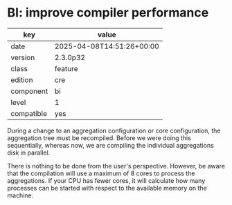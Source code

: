 [//]: # (werk v2)
# BI: improve compiler performance

key        | value
---------- | ---
date       | 2025-04-08T14:51:26+00:00
version    | 2.3.0p32
class      | feature
edition    | cre
component  | bi
level      | 1
compatible | yes

During a change to an aggregation configuration or core configuration, the
aggregation tree must be recompiled. Before we were doing this sequentially,
whereas now, we are compiling the individual aggregations disk in parallel.

There is nothing to be done from the user's perspective. However, be aware that
the compilation will use a maximum of 8 cores to process the aggregations.
If your CPU has fewer cores, it will calculate how many processes can be started
with respect to the available memory on the machine.
